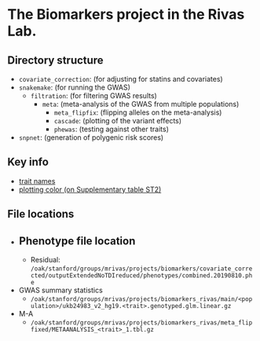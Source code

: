 # The Biomarkers project in the Rivas Lab.

## Directory structure

- `covariate_correction`: (for adjusting for statins and covariates)
- `snakemake`: (for running the GWAS)
  - `filtration`: (for filtering GWAS results)
    - `meta`: (meta-analysis of the GWAS from multiple populations)
      - `meta_flipfix`: (flipping alleles on the meta-analysis)
      - `cascade`: (plotting of the variant effects)
      - `phewas`: (testing against other traits)
- `snpnet`: (generation of polygenic risk scores)

## Key info

- [trait names](https://github.com/rivas-lab/biomarkers/blob/master/common/canonical_trait_names.txt)
- [plotting color (on Supplementary table ST2)](https://docs.google.com/spreadsheets/d/1j8q1Y7wnMg9nWUm0iT4wJvFfg_hgIXbrtvxelqWHeH4/edit#gid=1708343077)

## File locations

- Phenotype file location
  - 
  - Residual: `/oak/stanford/groups/mrivas/projects/biomarkers/covariate_corrected/outputExtendedNoTDIreduced/phenotypes/combined.20190810.phe`
- GWAS summary statistics
  - `/oak/stanford/groups/mrivas/projects/biomarkers_rivas/main/<population>/ukb24983_v2_hg19.<trait>.genotyped.glm.linear.gz`
- M-A
  - `/oak/stanford/groups/mrivas/projects/biomarkers_rivas/meta_flipfixed/METAANALYSIS_<trait>_1.tbl.gz`
